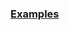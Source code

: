 
### [Examples](https://github.com/Mircea-MMXXI/azapy/blob/main/scripts/portfolios/Port_ConstW_examples.py)
